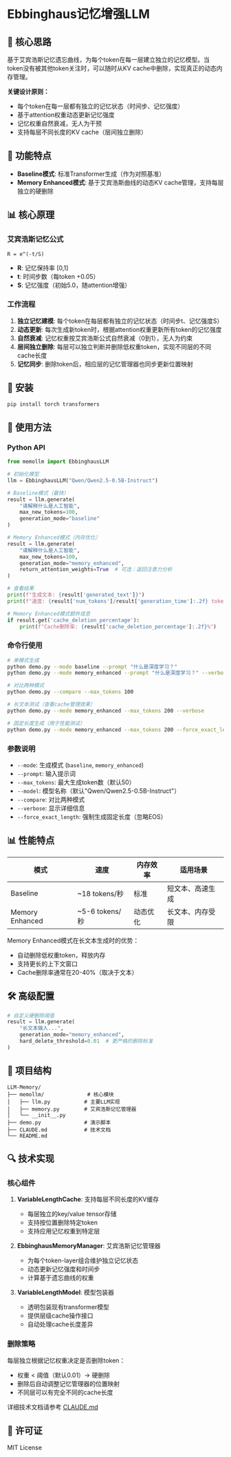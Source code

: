 # Ebbinghaus记忆增强LLM

## 🎯 核心思路

基于艾宾浩斯记忆遗忘曲线，为每个token在每一层建立独立的记忆模型。当token没有被其他token关注时，可以随时从KV cache中删除，实现真正的动态内存管理。

**关键设计原则：**
- 每个token在每一层都有独立的记忆状态（时间步、记忆强度）
- 基于attention权重动态更新记忆强度
- 记忆权重自然衰减，无人为干预
- 支持每层不同长度的KV cache（层间独立删除）

## 🚀 功能特点

- **Baseline模式**: 标准Transformer生成（作为对照基准）
- **Memory Enhanced模式**: 基于艾宾浩斯曲线的动态KV cache管理，支持每层独立的硬删除

## 📊 核心原理

### 艾宾浩斯记忆公式
```
R = e^(-t/S)
```
- **R**: 记忆保持率 [0,1]
- **t**: 时间步数（每token +0.05）  
- **S**: 记忆强度（初始5.0，随attention增强）

### 工作流程
1. **独立记忆建模**: 每个token在每层都有独立的记忆状态（时间步t、记忆强度S）
2. **动态更新**: 每次生成新token时，根据attention权重更新所有token的记忆强度
3. **自然衰减**: 记忆权重按艾宾浩斯公式自然衰减（0到1），无人为约束
4. **层间独立删除**: 每层可以独立判断并删除低权重token，实现不同层的不同cache长度
5. **记忆同步**: 删除token后，相应层的记忆管理器也同步更新位置映射

## 🔧 安装

```bash
pip install torch transformers
```

## 📖 使用方法

### Python API

```python
from memollm import EbbinghausLLM

# 初始化模型
llm = EbbinghausLLM("Qwen/Qwen2.5-0.5B-Instruct")

# Baseline模式（最快）
result = llm.generate(
    "请解释什么是人工智能",
    max_new_tokens=100,
    generation_mode="baseline"
)

# Memory Enhanced模式（内存优化）
result = llm.generate(
    "请解释什么是人工智能",
    max_new_tokens=100,
    generation_mode="memory_enhanced",
    return_attention_weights=True  # 可选：返回注意力分析
)

# 查看结果
print(f"生成文本: {result['generated_text']}")
print(f"速度: {result['num_tokens']/result['generation_time']:.2f} tokens/秒")

# Memory Enhanced模式额外信息
if result.get('cache_deletion_percentage'):
    print(f"Cache删除率: {result['cache_deletion_percentage']:.2f}%")
```

### 命令行使用

```bash
# 单模式生成
python demo.py --mode baseline --prompt "什么是深度学习？"
python demo.py --mode memory_enhanced --prompt "什么是深度学习？" --verbose

# 对比两种模式
python demo.py --compare --max_tokens 100

# 长文本测试（查看cache管理效果）
python demo.py --mode memory_enhanced --max_tokens 200 --verbose

# 固定长度生成（用于性能测试）
python demo.py --mode memory_enhanced --max_tokens 200 --force_exact_length
```

### 参数说明

- `--mode`: 生成模式 (`baseline`, `memory_enhanced`)
- `--prompt`: 输入提示词
- `--max_tokens`: 最大生成token数（默认50）
- `--model`: 模型名称（默认"Qwen/Qwen2.5-0.5B-Instruct"）
- `--compare`: 对比两种模式
- `--verbose`: 显示详细信息
- `--force_exact_length`: 强制生成固定长度（忽略EOS）

## 📊 性能特点

| 模式 | 速度 | 内存效率 | 适用场景 |
|------|------|----------|----------|
| Baseline | ~18 tokens/秒 | 标准 | 短文本、高速生成 |
| Memory Enhanced | ~5-6 tokens/秒 | 动态优化 | 长文本、内存受限 |

Memory Enhanced模式在长文本生成时的优势：
- 自动删除低权重token，释放内存
- 支持更长的上下文窗口
- Cache删除率通常在20-40%（取决于文本）

## 🛠️ 高级配置

```python
# 自定义硬删除阈值
result = llm.generate(
    "长文本输入...",
    generation_mode="memory_enhanced",
    hard_delete_threshold=0.01  # 更严格的删除标准
)
```

## 📁 项目结构

```
LLM-Memory/
├── memollm/              # 核心模块
│   ├── llm.py           # 主要LLM实现
│   ├── memory.py        # 艾宾浩斯记忆管理器
│   └── __init__.py      
├── demo.py              # 演示脚本
├── CLAUDE.md            # 技术文档
└── README.md            
```

## 🔍 技术实现

### 核心组件

1. **VariableLengthCache**: 支持每层不同长度的KV缓存
   - 每层独立的key/value tensor存储
   - 支持按位置删除特定token
   - 支持应用记忆权重到特定层

2. **EbbinghausMemoryManager**: 艾宾浩斯记忆管理器
   - 为每个token-layer组合维护独立记忆状态
   - 动态更新记忆强度和时间步
   - 计算基于遗忘曲线的权重

3. **VariableLengthModel**: 模型包装器
   - 透明包装现有transformer模型
   - 提供层级cache操作接口
   - 自动处理cache长度差异

### 删除策略

每层独立根据记忆权重决定是否删除token：
- 权重 < 阈值（默认0.01）→ 硬删除
- 删除后自动调整记忆管理器的位置映射
- 不同层可以有完全不同的cache长度

详细技术文档请参考 [CLAUDE.md](CLAUDE.md)

## 📝 许可证

MIT License